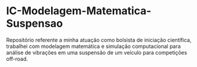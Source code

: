 # IC-Modelagem-Matematica-Suspensao
Repositório referente a minha atuação como bolsista de iniciação científica, trabalhei com modelagem matemática e simulação computacional para análise de vibrações em uma suspensão de um veículo para competições off-road.
